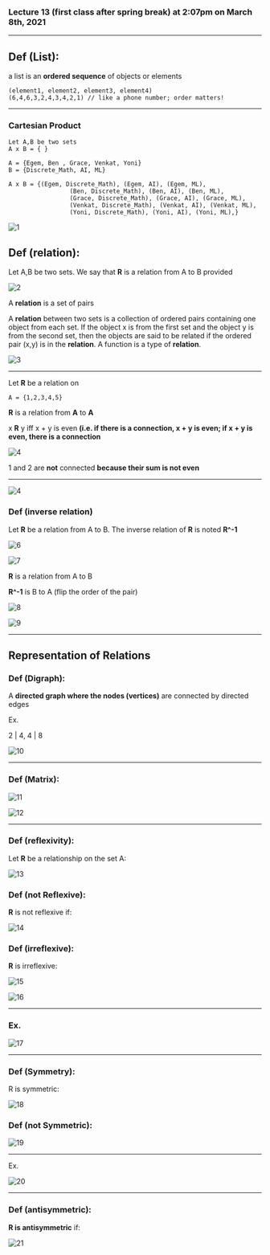 ### Lecture 13 (first class after spring break) at 2:07pm on March 8th, 2021

---

## Def (List):

a list is an **ordered sequence** of objects or elements

```
(element1, element2, element3, element4)
(6,4,6,3,2,4,3,4,2,1) // like a phone number; order matters!
```

---

### Cartesian Product

```
Let A,B be two sets
A x B = { }

A = {Egem, Ben , Grace, Venkat, Yoni}
B = {Discrete_Math, AI, ML}

A x B = {(Egem, Discrete_Math), (Egem, AI), (Egem, ML),
				 (Ben, Discrete_Math), (Ben, AI), (Ben, ML),
				 (Grace, Discrete_Math), (Grace, AI), (Grace, ML),
				 (Venkat, Discrete_Math), (Venkat, AI), (Venkat, ML),
				 (Yoni, Discrete_Math), (Yoni, AI), (Yoni, ML),}
```

![1](./Lect13-img/1.png)

## Def (relation):

Let A,B be two sets. We say that **R** is a relation from A to B provided 

![2](./Lect13-img/2.png)

A **relation** is a set of pairs

A **relation** between two sets is a collection of ordered pairs containing one object from each set. If the object x is from the first set and the object y is from the second set, then the objects are said to be related if the ordered pair (x,y) is in the **relation**. A function is a type of **relation**.

![3](./Lect13-img/3.png)

---

Let **R** be a relation on

```
A = {1,2,3,4,5}
```

**R** is a relation from **A** to **A**

x **R** y iff x + y is even **(i.e. if there is a connection, x + y is even; if  x + y is even, there is a connection**

![4](./Lect13-img/4.png)

1 and 2 are **not** connected **because their sum is not even**

---

![4](./Lect13-img/5.png)

### Def (inverse relation)

Let **R** be a relation from A to B. The inverse relation of **R** is noted **R^-1**

![6](./Lect13-img/6.png)

![7](./Lect13-img/7.png)

**R** is a relation from A to B

**R^-1** is B to A (flip the order of the pair)

![8](./Lect13-img/8.png)

![9](./Lect13-img/9.png)

---

## Representation of Relations

### Def (Digraph):

A **directed graph where the nodes (vertices)** are connected by directed edges

Ex.

2 | 4, 4 | 8

![10](./Lect13-img/10.png)

---

### Def (Matrix):

![11](./Lect13-img/11.png)

![12](./Lect13-img/12.png)

---

### Def (reflexivity):

Let **R** be a relationship on the set A:

![13](./Lect13-img/13.png)

### Def (not Reflexive):

**R** is not reflexive if:

![14](./Lect13-img/14.png)

### Def (irreflexive):

**R** is irreflexive:

![15](./Lect13-img/15.png)

![16](./Lect13-img/16.png)

---

### Ex.

![17](./Lect13-img/17.png)

---

### Def (Symmetry):

R is symmetric:

![18](./Lect13-img/18.png)

### Def (not Symmetric):

![19](./Lect13-img/19.png)

---

Ex.

![20](./Lect13-img/20.png)

---

### Def (antisymmetric):

**R is antisymmetric** if:

![21](./Lect13-img/21.png)